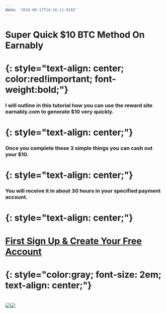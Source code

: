 ```yaml
---
date: '2018-06-17T14:16:11.928Z'
---
```

# <a id="_unodokki4bt0"></a>**Super Quick $10 BTC Method On Earnably**

# <a id="_snfu3g7bac29"></a>{: style="text-align: center; color:red!important; font-weight:bold;"}

### <a id="_xbzucec0h87b"></a>**I will outline in this tutorial how you can use the reward site earnably.com to generate $10 very quickly.**

# <a id="_snfu3g7bac29"></a>{: style="text-align: center;"}

### <a id="_xo2ribjttgdz"></a>**Once you complete these 3 simple things you can cash out your $10.**

# <a id="_snfu3g7bac29"></a>{: style="text-align: center;"}

### <a id="_eg7l6u5iohsq"></a>**You will receive it in about 30 hours in your specified payment account.**

# <a id="_snfu3g7bac29"></a>{: style="text-align: center;"}

# <a id="_aw4ixu94p19f"></a>**[First Sign Up & Create Your Free Account](https://earnably.com/i/LucyGotLocks)**

# <a id="_zigotvx9myp7"></a>{: style="color:gray; font-size: 2em; text-align: center;"}

# <a id="_snfu3g7bac29"></a>

[**![](../../../../images/img-6a248f80-5235-4c67-b0e9-a35c2e4858d4.jpg)**](https://earnably.com/i/LucyGotLocks)[**![](../../../../images/img-55f34a88-0f93-4d53-964f-027e36d3ce46.png)**](https://earnably.com/i/LucyGotLocks)